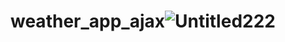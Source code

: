 # weather_app_ajax![Untitled222](https://user-images.githubusercontent.com/40424206/212932401-2abd4f9c-ece8-4036-8466-5145d29199e9.png)
